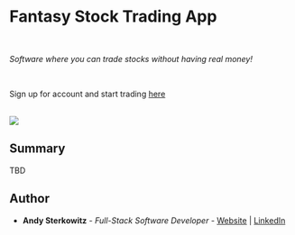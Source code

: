 # Fantasy Stock Trading App

<br>

_Software where you can trade stocks without having real money!_

<br>

Sign up for account and start trading [here](https://github.com/andysterks)

<br>

<image src="tbd.png">

## Summary

TBD

## Author

- **Andy Sterkowitz** - _Full-Stack Software Developer_ - [Website](https://andysterkowitz.com) | [LinkedIn](https://www.linkedin.com/in/andrewsterkowitz/)
